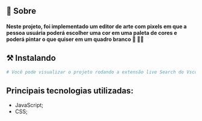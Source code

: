 ## 🧐 Sobre

<h4 align="left"> 
	Neste projeto, foi implementado um editor de arte com pixels em que a pessoa usuária poderá escolher uma cor em uma paleta de cores e poderá pintar o que quiser em um quadro branco 🎨 🧑‍🎨
</h4>


## ⚒ Instalando <a name = "installing"></a>

```bash
# Você pode visualizar o projeto rodando a extensão live Search do Vscode no arquivo index.html

```
## Principais tecnologias utilizadas:
- JavaScript;
- CSS;
